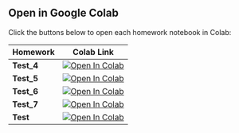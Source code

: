 
## Open in Google Colab

Click the buttons below to open each homework notebook in Colab:

| Homework | Colab Link |
|----------|------------|
| **Test_4**  | [![Open In Colab](https://colab.research.google.com/assets/colab-badge.svg)](https://colab.research.google.com/github/kiwiiiiiiiiO/RNN-Transformer/blob/main/HW4/ViT_SWIN_test_4.ipynb) |
| **Test_5**  | [![Open In Colab](https://colab.research.google.com/assets/colab-badge.svg)](https://colab.research.google.com/github/kiwiiiiiiiiO/RNN-Transformer/blob/main/HW4/ViT_SWIN_test_5.ipynb) |
| **Test_6**  | [![Open In Colab](https://colab.research.google.com/assets/colab-badge.svg)](https://colab.research.google.com/github/kiwiiiiiiiiO/RNN-Transformer/blob/main/HW4/ViT_SWIN_test_6.ipynb) |
| **Test_7**  | [![Open In Colab](https://colab.research.google.com/assets/colab-badge.svg)](https://colab.research.google.com/github/kiwiiiiiiiiO/RNN-Transformer/blob/main/HW4/ViT_SWIN_test_7.ipynb) |
| **Test**  | [![Open In Colab](https://colab.research.google.com/assets/colab-badge.svg)](https://colab.research.google.com/github/kiwiiiiiiiiO/RNN-Transformer/blob/main/HW4/VIT_SWIN_test.ipynb) |
